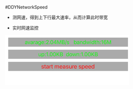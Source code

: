 #DDYNetworkSpeed

* 测网速，得到上下行最大速率，从而计算此时带宽

* 实时网速监控


![DDYNetSpeed.png](https://github.com/starainDou/DDYDemoImage/blob/master/DDYNetSpeed.png)